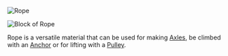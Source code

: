 ![Rope](block:betterwithmods:rope)

![Block of Rope](block:betterwithmods:aesthetic@4)

Rope is a versatile material that can be used for making [Axles](../blocks/wooden_axle.md), be climbed with an [Anchor](../blocks/anchor.md) or for lifting with a [Pulley](../blocks/pulley.md).